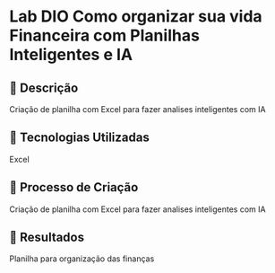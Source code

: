 #  Lab DIO Como organizar sua vida Financeira com Planilhas Inteligentes e IA

## 📒 Descrição
Criação de planilha com Excel para fazer analises inteligentes com IA

## 🤖 Tecnologias Utilizadas
Excel

## 🧐 Processo de Criação
Criação de planilha com Excel para fazer analises inteligentes com IA

## 🚀 Resultados
Planilha para organização das finanças
